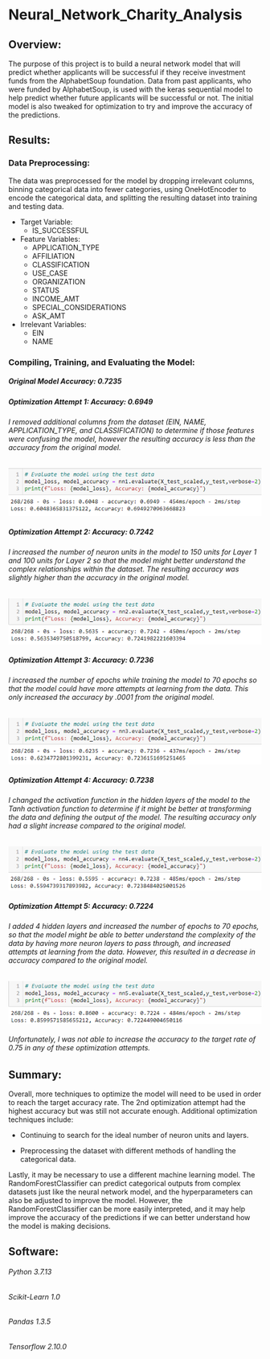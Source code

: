 # Neural_Network_Charity_Analysis

## Overview:
The purpose of this project is to build a neural network model that will predict whether applicants will be successful if they receive investment funds from the AlphabetSoup foundation. 
Data from past applicants, who were funded by AlphabetSoup, is used with the keras sequential model to help predict whether future applicants will be successful or not. The initial model is also tweaked for optimization to try and improve the accuracy of the predictions. 

## Results:
### Data Preprocessing:
The data was preprocessed for the model by dropping irrelevant columns, binning categorical data into fewer categories, using OneHotEncoder to encode the categorical data, and splitting the resulting dataset into training and testing data. 
- Target Variable: 
    - IS_SUCCESSFUL
- Feature Variables: 
    - APPLICATION_TYPE
    - AFFILIATION
    - CLASSIFICATION
    - USE_CASE
    - ORGANIZATION
    - STATUS
    - INCOME_AMT
    - SPECIAL_CONSIDERATIONS
    - ASK_AMT
- Irrelevant Variables:
    - EIN
    - NAME
### Compiling, Training, and Evaluating the Model:
##### ***Original Model*** Accuracy: 0.7235

##### ***Optimization Attempt 1:*** Accuracy: 0.6949
###### I removed additional columns from the dataset (EIN, NAME, APPLICATION_TYPE, and CLASSIFICATION) to determine if those features were confusing the model, however the resulting accuracy is less than the accuracy from the original model.
![1](https://github.com/eoweed/Neural_Network_Charity_Analysis/blob/main/Images/1.png)

##### ***Optimization Attempt 2:*** Accuracy: 0.7242
###### I increased the number of neuron units in the model to 150 units for Layer 1 and 100 units for Layer 2 so that the model might better understand the complex relationships within the dataset. The resulting accuracy was slightly higher than the accuracy in the original model.
![2](https://github.com/eoweed/Neural_Network_Charity_Analysis/blob/main/Images/2.png)

##### ***Optimization Attempt 3:*** Accuracy: 0.7236
###### I increased the number of epochs while training the model to 70 epochs so that the model could have more attempts at learning from the data. This only increased the accuracy by .0001 from the original model.
![3](https://github.com/eoweed/Neural_Network_Charity_Analysis/blob/main/Images/3.png)

##### ***Optimization Attempt 4:*** Accuracy: 0.7238
###### I changed the activation function in the hidden layers of the model to the Tanh activation function to determine if it might be better at transforming the data and defining the output of the model. The resulting accuracy only had a slight increase compared to the original model.
![4](https://github.com/eoweed/Neural_Network_Charity_Analysis/blob/main/Images/4.png)

##### ***Optimization Attempt 5:*** Accuracy: 0.7224
###### I added 4 hidden layers and increased the number of epochs to 70 epochs, so that the model might be able to better understand the complexity of the data by having more neuron layers to pass through, and increased attempts at learning from the data. However, this resulted in a decrease in accuracy compared to the original model. 
![5](https://github.com/eoweed/Neural_Network_Charity_Analysis/blob/main/Images/5.png)

###### Unfortunately, I was not able to increase the accuracy to the target rate of 0.75 in any of these optimization attempts.


## Summary:
Overall, more techniques to optimize the model will need to be used in order to reach the target accuracy rate. The 2nd optimization attempt had the highest accuracy but was still not accurate enough. 
Additional optimization techniques include:

-	Continuing to search for the ideal number of neuron units and layers.

-	Preprocessing the dataset with different methods of handling the categorical data.

Lastly, it may be necessary to use a different machine learning model. The RandomForestClassifier can predict categorical outputs from complex datasets just like the neural network model, and the hyperparameters can also be adjusted to improve the model. However, the RandomForestClassifier can be more easily interpreted, and it may help improve the accuracy of the predictions if we can better understand how the model is making decisions.


## Software:
###### Python 3.7.13
###### Scikit-Learn 1.0
###### Pandas 1.3.5
###### Tensorflow 2.10.0
